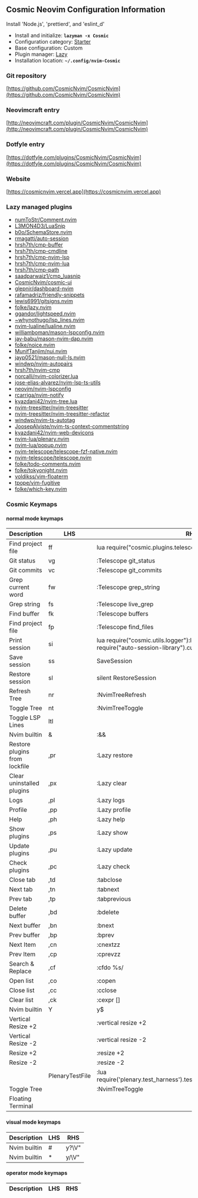 ## Cosmic Neovim Configuration Information

Install 'Node.js', 'prettierd', and 'eslint_d'

- Install and initialize: **`lazyman -x Cosmic`**
- Configuration category: [Starter](https://lazyman.dev/configurations/#starter-configurations)
- Base configuration:     Custom
- Plugin manager:         [Lazy](https://github.com/folke/lazy.nvim)
- Installation location:  **`~/.config/nvim-Cosmic`**

### Git repository

[https://github.com/CosmicNvim/CosmicNvim](https://github.com/CosmicNvim/CosmicNvim)

### Neovimcraft entry

[http://neovimcraft.com/plugin/CosmicNvim/CosmicNvim](http://neovimcraft.com/plugin/CosmicNvim/CosmicNvim)

### Dotfyle entry

[https://dotfyle.com/plugins/CosmicNvim/CosmicNvim](https://dotfyle.com/plugins/CosmicNvim/CosmicNvim)

### Website

[https://cosmicnvim.vercel.app](https://cosmicnvim.vercel.app)

### Lazy managed plugins

- [numToStr/Comment.nvim](https://github.com/numToStr/Comment.nvim)
- [L3MON4D3/LuaSnip](https://github.com/L3MON4D3/LuaSnip)
- [b0o/SchemaStore.nvim](https://github.com/b0o/SchemaStore.nvim)
- [rmagatti/auto-session](https://github.com/rmagatti/auto-session.git)
- [hrsh7th/cmp-buffer](https://github.com/hrsh7th/cmp-buffer)
- [hrsh7th/cmp-cmdline](https://github.com/hrsh7th/cmp-cmdline)
- [hrsh7th/cmp-nvim-lsp](https://github.com/hrsh7th/cmp-nvim-lsp)
- [hrsh7th/cmp-nvim-lua](https://github.com/hrsh7th/cmp-nvim-lua)
- [hrsh7th/cmp-path](https://github.com/hrsh7th/cmp-path)
- [saadparwaiz1/cmp_luasnip](https://github.com/saadparwaiz1/cmp_luasnip)
- [CosmicNvim/cosmic-ui](https://github.com/CosmicNvim/cosmic-ui.git)
- [glepnir/dashboard-nvim](https://github.com/glepnir/dashboard-nvim)
- [rafamadriz/friendly-snippets](https://github.com/rafamadriz/friendly-snippets)
- [lewis6991/gitsigns.nvim](https://github.com/lewis6991/gitsigns.nvim)
- [folke/lazy.nvim](https://github.com/folke/lazy.nvim)
- [ggandor/lightspeed.nvim](https://github.com/ggandor/lightspeed.nvim.git)
- [~whynothugo/lsp_lines.nvim](https://git.sr.ht/~whynothugo/lsp_lines.nvim)
- [nvim-lualine/lualine.nvim](https://github.com/nvim-lualine/lualine.nvim)
- [williamboman/mason-lspconfig.nvim](https://github.com/williamboman/mason-lspconfig.nvim)
- [jay-babu/mason-nvim-dap.nvim](https://github.com/jay-babu/mason-nvim-dap.nvim)
- [folke/noice.nvim](https://github.com/folke/noice.nvim)
- [MunifTanjim/nui.nvim](https://github.com/MunifTanjim/nui.nvim)
- [jayp0521/mason-null-ls.nvim](https://github.com/jayp0521/mason-null-ls.nvim)
- [windwp/nvim-autopairs](https://github.com/windwp/nvim-autopairs)
- [hrsh7th/nvim-cmp](https://github.com/hrsh7th/nvim-cmp)
- [norcalli/nvim-colorizer.lua](https://github.com/norcalli/nvim-colorizer.lua)
- [jose-elias-alvarez/nvim-lsp-ts-utils](https://github.com/jose-elias-alvarez/nvim-lsp-ts-utils)
- [neovim/nvim-lspconfig](https://github.com/neovim/nvim-lspconfig)
- [rcarriga/nvim-notify](https://github.com/rcarriga/nvim-notify)
- [kyazdani42/nvim-tree.lua](https://github.com/kyazdani42/nvim-tree.lua)
- [nvim-treesitter/nvim-treesitter](https://github.com/nvim-treesitter/nvim-treesitter)
- [nvim-treesitter/nvim-treesitter-refactor](https://github.com/nvim-treesitter/nvim-treesitter-refactor)
- [windwp/nvim-ts-autotag](https://github.com/windwp/nvim-ts-autotag)
- [JoosepAlviste/nvim-ts-context-commentstring](https://github.com/JoosepAlviste/nvim-ts-context-commentstring)
- [kyazdani42/nvim-web-devicons](https://github.com/kyazdani42/nvim-web-devicons)
- [nvim-lua/plenary.nvim](https://github.com/nvim-lua/plenary.nvim)
- [nvim-lua/popup.nvim](https://github.com/nvim-lua/popup.nvim)
- [nvim-telescope/telescope-fzf-native.nvim](https://github.com/nvim-telescope/telescope-fzf-native.nvim)
- [nvim-telescope/telescope.nvim](https://github.com/nvim-telescope/telescope.nvim)
- [folke/todo-comments.nvim](https://github.com/folke/todo-comments.nvim)
- [folke/tokyonight.nvim](https://github.com/folke/tokyonight.nvim)
- [voldikss/vim-floaterm](https://github.com/voldikss/vim-floaterm)
- [tpope/vim-fugitive](https://github.com/tpope/vim-fugitive)
- [folke/which-key.nvim](https://github.com/folke/which-key.nvim)

### Cosmic Keymaps

#### normal mode keymaps

| Description | LHS | RHS |
| ----------- | --- | --- |
| Find project file |  ff | <Cmd>lua require("cosmic.plugins.telescope.utils").project_files()<CR> |
| Git status |  vg | :Telescope git_status<CR> |
| Git commits |  vc | :Telescope git_commits<CR> |
| Grep current word |  fw | :Telescope grep_string<CR> |
| Grep string |  fs | :Telescope live_grep<CR> |
| Find buffer |  fk | :Telescope buffers<CR> |
| Find project file |  fp | :Telescope find_files<CR> |
| Print session |  si | <Cmd>lua require("cosmic.utils.logger"):log("Session name: " .. require("auto-session-library").current_session_name())<CR> |
| Save session |  ss | <Cmd>SaveSession<CR> |
| Restore session |  sl | <Cmd>silent RestoreSession<CR> |
| Refresh Tree |  nr | :NvimTreeRefresh<CR> |
| Toggle Tree |  nt | :NvimTreeToggle<CR> |
| Toggle LSP Lines |  ltl |  |
| Nvim builtin | & | :&&<CR> |
| Restore plugins from lockfile | ,pr | :Lazy restore<CR> |
| Clear uninstalled plugins | ,px | :Lazy clear<CR> |
| Logs | ,pl | :Lazy logs<CR> |
| Profile | ,pp | :Lazy profile<CR> |
| Help | ,ph | :Lazy help<CR> |
| Show plugins | ,ps | :Lazy show<CR> |
| Update plugins | ,pu | :Lazy update<CR> |
| Check plugins | ,pc | :Lazy check<CR> |
| Close tab | ,td | :tabclose<CR> |
| Next tab | ,tn | :tabnext<CR> |
| Prev tab | ,tp | :tabprevious<CR> |
| Delete buffer | ,bd | :bdelete<CR> |
| Next buffer | ,bn | :bnext<CR> |
| Prev buffer | ,bp | :bprev<CR> |
| Next Item | ,cn | :cnext<CR>zz |
| Prev Item | ,cp | :cprev<CR>zz |
| Search & Replace | ,cf | :cfdo %s/ |
| Open list | ,co | :copen <CR> |
| Close list | ,cc | :cclose <CR> |
| Clear list | ,ck | :cexpr []<CR> |
| Nvim builtin | Y | y$ |
| Vertical Resize +2 | <C-Right> | :vertical resize +2<CR> |
| Vertical Resize -2 | <C-Left> | :vertical resize -2<CR> |
| Resize +2 | <C-Down> | :resize +2<CR> |
| Resize -2 | <C-Up> | :resize -2<CR> |
|  | <Plug>PlenaryTestFile | :lua require('plenary.test_harness').test_directory(vim.fn.expand("%:p"))<CR> |
| Toggle Tree | <C-N> | :NvimTreeToggle<CR> |
| Floating Terminal | <C-L> |  |

#### visual mode keymaps

| Description | LHS | RHS |
| ----------- | --- | --- |
| Nvim builtin | # | y?\V<C-R>"<CR> |
| Nvim builtin | * | y/\V<C-R>"<CR> |

#### operator mode keymaps

| Description | LHS | RHS |
| ----------- | --- | --- |
